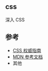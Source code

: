 ## css

深入 CSS

## 参考

- [CSS 权威指南](https://book.douban.com/subject/33398314/)
- [MDN 参考文档](https://developer.mozilla.org/en-US/docs/Web/CSS)
- 其他